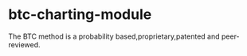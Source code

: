 # btc-charting-module
The BTC method is a probability based,proprietary,patented and peer-reviewed.
